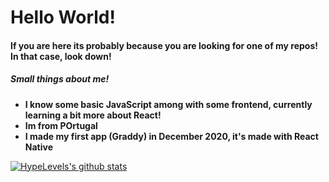# Hello World!
#### If you are here its probably because you are looking for one of my repos! In that case, look down!
##### Small things about me!
- **I know some basic JavaScript among with some frontend, currently learning a bit more about React!**
- **Im from POrtugal**
- **I made my first app (Graddy) in December 2020, it's made with React Native**

[![HypeLevels's github stats](https://github-readme-stats.vercel.app/api?username=HypeLevels)](https://github.com/anuraghazra/github-readme-stats) 
